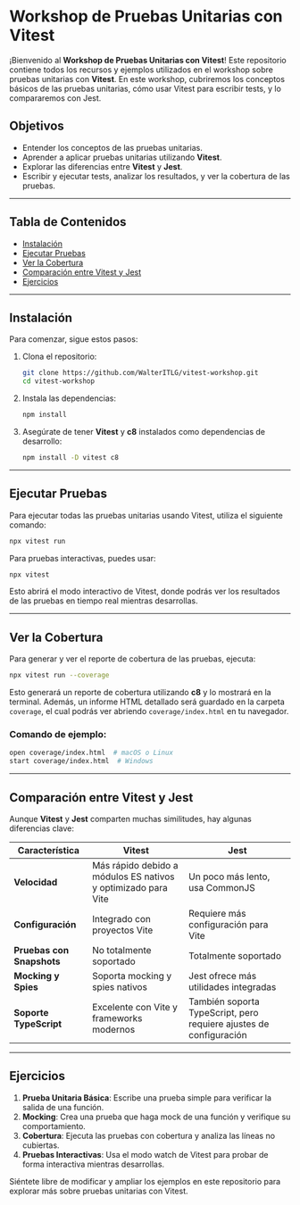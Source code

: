# Workshop de Pruebas Unitarias con Vitest

¡Bienvenido al **Workshop de Pruebas Unitarias con Vitest**! Este repositorio contiene todos los recursos y ejemplos utilizados en el workshop sobre pruebas unitarias con **Vitest**. En este workshop, cubriremos los conceptos básicos de las pruebas unitarias, cómo usar Vitest para escribir tests, y lo compararemos con Jest.

## Objetivos

- Entender los conceptos de las pruebas unitarias.
- Aprender a aplicar pruebas unitarias utilizando **Vitest**.
- Explorar las diferencias entre **Vitest** y **Jest**.
- Escribir y ejecutar tests, analizar los resultados, y ver la cobertura de las pruebas.

---

## Tabla de Contenidos

- [Instalación](#instalación)
- [Ejecutar Pruebas](#ejecutar-pruebas)
- [Ver la Cobertura](#ver-la-cobertura)
- [Comparación entre Vitest y Jest](#comparación-entre-vitest-y-jest)
- [Ejercicios](#ejercicios)

---

## Instalación

Para comenzar, sigue estos pasos:

1. Clona el repositorio:

   ```bash
   git clone https://github.com/WalterITLG/vitest-workshop.git
   cd vitest-workshop
   ```

2. Instala las dependencias:

   ```bash
   npm install
   ```

3. Asegúrate de tener **Vitest** y **c8** instalados como dependencias de desarrollo:
   ```bash
   npm install -D vitest c8
   ```

---

## Ejecutar Pruebas

Para ejecutar todas las pruebas unitarias usando Vitest, utiliza el siguiente comando:

```bash
npx vitest run
```

Para pruebas interactivas, puedes usar:

```bash
npx vitest
```

Esto abrirá el modo interactivo de Vitest, donde podrás ver los resultados de las pruebas en tiempo real mientras desarrollas.

---

## Ver la Cobertura

Para generar y ver el reporte de cobertura de las pruebas, ejecuta:

```bash
npx vitest run --coverage
```

Esto generará un reporte de cobertura utilizando **c8** y lo mostrará en la terminal. Además, un informe HTML detallado será guardado en la carpeta `coverage`, el cual podrás ver abriendo `coverage/index.html` en tu navegador.

### Comando de ejemplo:

```bash
open coverage/index.html  # macOS o Linux
start coverage/index.html  # Windows
```

---

## Comparación entre Vitest y Jest

Aunque **Vitest** y **Jest** comparten muchas similitudes, hay algunas diferencias clave:

| Característica            | Vitest                                                        | Jest                                                               |
| ------------------------- | ------------------------------------------------------------- | ------------------------------------------------------------------ |
| **Velocidad**             | Más rápido debido a módulos ES nativos y optimizado para Vite | Un poco más lento, usa CommonJS                                    |
| **Configuración**         | Integrado con proyectos Vite                                  | Requiere más configuración para Vite                               |
| **Pruebas con Snapshots** | No totalmente soportado                                       | Totalmente soportado                                               |
| **Mocking y Spies**       | Soporta mocking y spies nativos                               | Jest ofrece más utilidades integradas                              |
| **Soporte TypeScript**    | Excelente con Vite y frameworks modernos                      | También soporta TypeScript, pero requiere ajustes de configuración |

---

## Ejercicios

1. **Prueba Unitaria Básica**: Escribe una prueba simple para verificar la salida de una función.
2. **Mocking**: Crea una prueba que haga mock de una función y verifique su comportamiento.
3. **Cobertura**: Ejecuta las pruebas con cobertura y analiza las líneas no cubiertas.
4. **Pruebas Interactivas**: Usa el modo watch de Vitest para probar de forma interactiva mientras desarrollas.

Siéntete libre de modificar y ampliar los ejemplos en este repositorio para explorar más sobre pruebas unitarias con Vitest.
